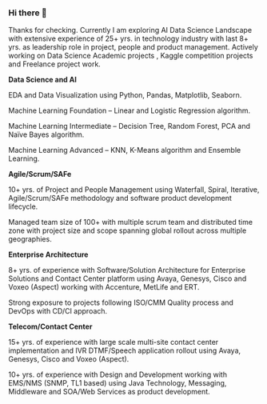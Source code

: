 ### Hi there 👋

Thanks for checking. Currently I am exploring AI Data Science Landscape with extensive experience of 25+ yrs. in technology industry with last 8+ yrs. as leadership role in project, people and product management. Actively working on Data Science Academic projects , Kaggle competition projects and Freelance project work.

**Data Science and AI**

EDA and Data Visualization using Python, Pandas, Matplotlib, Seaborn.

Machine Learning Foundation – Linear and Logistic Regression algorithm.

Machine Learning Intermediate – Decision Tree, Random Forest, PCA and Naïve Bayes algorithm.

Machine Learning Advanced – KNN, K-Means algorithm and Ensemble Learning.

**Agile/Scrum/SAFe**

10+ yrs. of Project and People Management using Waterfall, Spiral, Iterative, Agile/Scrum/SAFe methodology and software product development lifecycle.

Managed team size of 100+ with multiple scrum team and distributed time zone with project size and scope spanning global rollout across multiple geographies.

**Enterprise Architecture**

8+ yrs. of experience with Software/Solution Architecture for Enterprise Solutions and Contact Center platform using Avaya, Genesys, Cisco and Voxeo (Aspect) working with Accenture, MetLife and ERT.

Strong exposure to projects following ISO/CMM Quality process and DevOps with CD/CI approach.

**Telecom/Contact Center**

15+ yrs. of experience with large scale multi-site contact center implementation and IVR DTMF/Speech application rollout using Avaya, Genesys, Cisco and Voxeo (Aspect).

10+ yrs. of experience with Design and Development working with EMS/NMS (SNMP, TL1 based) using Java Technology, Messaging, Middleware and SOA/Web Services as product development.
